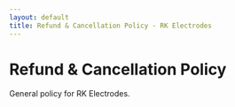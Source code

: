 ```yaml
---
layout: default
title: Refund & Cancellation Policy - RK Electrodes
---
```


<div class="mui-card">
  <h1 class="mui-card-title">Refund & Cancellation Policy</h1>
  <p>General policy for RK Electrodes.</p>
</div>

